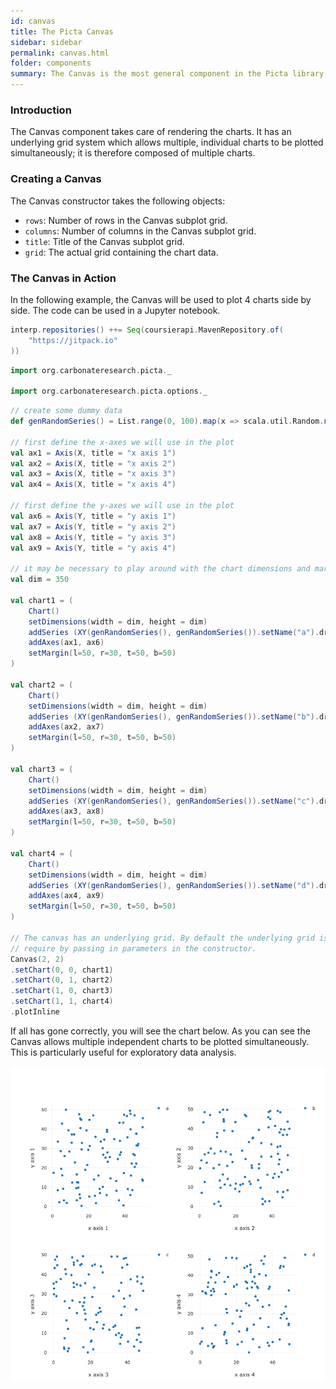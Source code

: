 ```yaml
---
id: canvas
title: The Picta Canvas
sidebar: sidebar
permalink: canvas.html
folder: components
summary: The Canvas is the most general component in the Picta library
---
```


### Introduction

The Canvas component takes care of rendering the charts. It has an underlying grid system which allows multiple, individual charts to be plotted simultaneously; it is therefore composed of multiple charts.

### Creating a Canvas

The Canvas constructor takes the following objects:

 * ```rows```: Number of rows in the Canvas subplot grid.
 * ```columns```: Number of columns in the Canvas subplot grid.
 * ```title```: Title of the Canvas subplot grid.
 * ```grid```: The actual grid containing the chart data.

### The Canvas in Action

In the following example, the Canvas will be used to plot 4 charts side by side. The code can be used in a Jupyter notebook.

```scala
interp.repositories() ++= Seq(coursierapi.MavenRepository.of(
    "https://jitpack.io"
))
```

```scala
import org.carbonateresearch.picta._

import org.carbonateresearch.picta.options._
```

```scala
// create some dummy data
def genRandomSeries() = List.range(0, 100).map(x => scala.util.Random.nextDouble() * 50)

// first define the x-axes we will use in the plot
val ax1 = Axis(X, title = "x axis 1")
val ax2 = Axis(X, title = "x axis 2")
val ax3 = Axis(X, title = "x axis 3")
val ax4 = Axis(X, title = "x axis 4")

// first define the y-axes we will use in the plot
val ax6 = Axis(Y, title = "y axis 1")
val ax7 = Axis(Y, title = "y axis 2")
val ax8 = Axis(Y, title = "y axis 3")
val ax9 = Axis(Y, title = "y axis 4")

// it may be necessary to play around with the chart dimensions and margin  in order to ensure a good fit on screen.
val dim = 350

val chart1 = (
    Chart()
    setDimensions(width = dim, height = dim)
    addSeries (XY(genRandomSeries(), genRandomSeries()).setName("a").drawMarkers)
    addAxes(ax1, ax6)
    setMargin(l=50, r=30, t=50, b=50)
)

val chart2 = (
    Chart()
    setDimensions(width = dim, height = dim)
    addSeries (XY(genRandomSeries(), genRandomSeries()).setName("b").drawMarkers)
    addAxes(ax2, ax7)
    setMargin(l=50, r=30, t=50, b=50)
)

val chart3 = (
    Chart()
    setDimensions(width = dim, height = dim)
    addSeries (XY(genRandomSeries(), genRandomSeries()).setName("c").drawMarkers)
    addAxes(ax3, ax8)
    setMargin(l=50, r=30, t=50, b=50)
)

val chart4 = (
    Chart()
    setDimensions(width = dim, height = dim)
    addSeries (XY(genRandomSeries(), genRandomSeries()).setName("d").drawMarkers)
    addAxes(ax4, ax9)
    setMargin(l=50, r=30, t=50, b=50)
)

// The canvas has an underlying grid. By default the underlying grid is 1x1, but we can pass in the dimensions we 
// require by passing in parameters in the constructor.
Canvas(2, 2)
.setChart(0, 0, chart1)
.setChart(0, 1, chart2)
.setChart(1, 0, chart3)
.setChart(1, 1, chart4)
.plotInline
```

If all has gone correctly, you will see the chart below. As you can see the Canvas allows multiple independent charts to be plotted simultaneously. This is particularly useful for exploratory data analysis.

![canvas](images/components/canvas/canvas.png)